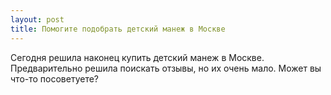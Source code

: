 ```yaml
---
layout: post 
title: Помогите подобрать детский манеж в Москве 
--- 
```

Сегодня решила наконец купить детский манеж в Москве. Предварительно решила поискать отзывы, но их очень мало. Может вы что-то посоветуете?
